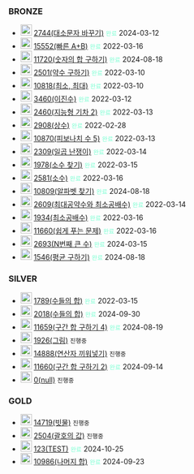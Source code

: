 
### BRONZE
- <img src="https://static.solved.ac/tier_small/1.svg" style="width: 22px; height: 22px;" alt="BRONZE5"> <a href="https://www.acmicpc.net/problem/2744">2744(대소문자 바꾸기)</a> <code style="color: aquamarine">완료</code> 2024-03-12
- <img src="https://static.solved.ac/tier_small/2.svg" style="width: 22px; height: 22px;" alt="BRONZE4"> <a href="https://www.acmicpc.net/problem/15552">15552(빠른 A+B)</a> <code style="color: aquamarine">완료</code> 2022-03-16
- <img src="https://static.solved.ac/tier_small/2.svg" style="width: 22px; height: 22px;" alt="BRONZE4"> <a href="https://www.acmicpc.net/problem/11720">11720(숫자의 합 구하기)</a> <code style="color: aquamarine">완료</code> 2024-08-18
- <img src="https://static.solved.ac/tier_small/3.svg" style="width: 22px; height: 22px;" alt="BRONZE3"> <a href="https://www.acmicpc.net/problem/2501">2501(약수 구하기)</a> <code style="color: aquamarine">완료</code> 2022-03-10
- <img src="https://static.solved.ac/tier_small/3.svg" style="width: 22px; height: 22px;" alt="BRONZE3"> <a href="https://www.acmicpc.net/problem/10818">10818(최소, 최대)</a> <code style="color: aquamarine">완료</code> 2022-03-10
- <img src="https://static.solved.ac/tier_small/3.svg" style="width: 22px; height: 22px;" alt="BRONZE3"> <a href="https://www.acmicpc.net/problem/3460">3460(이진수)</a> <code style="color: aquamarine">완료</code> 2022-03-12
- <img src="https://static.solved.ac/tier_small/3.svg" style="width: 22px; height: 22px;" alt="BRONZE3"> <a href="https://www.acmicpc.net/problem/2460">2460(지능형 기차 2)</a> <code style="color: aquamarine">완료</code> 2022-03-13
- <img src="https://static.solved.ac/tier_small/4.svg" style="width: 22px; height: 22px;" alt="BRONZE2"> <a href="https://www.acmicpc.net/problem/2908">2908(상수)</a> <code style="color: aquamarine">완료</code> 2022-02-28
- <img src="https://static.solved.ac/tier_small/4.svg" style="width: 22px; height: 22px;" alt="BRONZE2"> <a href="https://www.acmicpc.net/problem/10870">10870(피보나치 수 5)</a> <code style="color: aquamarine">완료</code> 2022-03-13
- <img src="https://static.solved.ac/tier_small/4.svg" style="width: 22px; height: 22px;" alt="BRONZE2"> <a href="https://www.acmicpc.net/problem/2309">2309(일곱 난쟁이)</a> <code style="color: aquamarine">완료</code> 2022-03-14
- <img src="https://static.solved.ac/tier_small/4.svg" style="width: 22px; height: 22px;" alt="BRONZE2"> <a href="https://www.acmicpc.net/problem/1978">1978(소수 찾기)</a> <code style="color: aquamarine">완료</code> 2022-03-15
- <img src="https://static.solved.ac/tier_small/4.svg" style="width: 22px; height: 22px;" alt="BRONZE2"> <a href="https://www.acmicpc.net/problem/2581">2581(소수)</a> <code style="color: aquamarine">완료</code> 2022-03-16
- <img src="https://static.solved.ac/tier_small/4.svg" style="width: 22px; height: 22px;" alt="BRONZE2"> <a href="https://www.acmicpc.net/problem/10809">10809(알파벳 찾기)</a> <code style="color: aquamarine">완료</code> 2024-08-18
- <img src="https://static.solved.ac/tier_small/5.svg" style="width: 22px; height: 22px;" alt="BRONZE1"> <a href="https://www.acmicpc.net/problem/2609">2609(최대공약수와 최소공배수)</a> <code style="color: aquamarine">완료</code> 2022-03-14
- <img src="https://static.solved.ac/tier_small/5.svg" style="width: 22px; height: 22px;" alt="BRONZE1"> <a href="https://www.acmicpc.net/problem/1934">1934(최소공배수)</a> <code style="color: aquamarine">완료</code> 2022-03-16
- <img src="https://static.solved.ac/tier_small/5.svg" style="width: 22px; height: 22px;" alt="BRONZE1"> <a href="https://www.acmicpc.net/problem/11660">11660(쉽게 푸는 문제)</a> <code style="color: aquamarine">완료</code> 2022-03-16
- <img src="https://static.solved.ac/tier_small/5.svg" style="width: 22px; height: 22px;" alt="BRONZE1"> <a href="https://www.acmicpc.net/problem/2693">2693(N번째 큰 수)</a> <code style="color: aquamarine">완료</code> 2024-03-15
- <img src="https://static.solved.ac/tier_small/5.svg" style="width: 22px; height: 22px;" alt="BRONZE1"> <a href="https://www.acmicpc.net/problem/1546">1546(평균 구하기)</a> <code style="color: aquamarine">완료</code> 2024-08-18

### SILVER
- <img src="https://static.solved.ac/tier_small/6.svg" style="width: 22px; height: 22px;" alt="SILVER5"> <a href="https://www.acmicpc.net/problem/1789">1789(수들의 합)</a> <code style="color: aquamarine">완료</code> 2022-03-15
- <img src="https://static.solved.ac/tier_small/6.svg" style="width: 22px; height: 22px;" alt="SILVER5"> <a href="https://www.acmicpc.net/problem/2018">2018(수들의 합)</a> <code style="color: aquamarine">완료</code> 2024-09-30
- <img src="https://static.solved.ac/tier_small/8.svg" style="width: 22px; height: 22px;" alt="SILVER3"> <a href="https://www.acmicpc.net/problem/11659">11659(구간 합 구하기 4)</a> <code style="color: aquamarine">완료</code> 2024-08-19
- <img src="https://static.solved.ac/tier_small/10.svg" style="width: 22px; height: 22px;" alt="SILVER1"> <a href="https://www.acmicpc.net/problem/1926">1926(그림)</a> <code>진행중</code>
- <img src="https://static.solved.ac/tier_small/10.svg" style="width: 22px; height: 22px;" alt="SILVER1"> <a href="https://www.acmicpc.net/problem/14888">14888(연산자 끼워넣기)</a> <code>진행중</code>
- <img src="https://static.solved.ac/tier_small/10.svg" style="width: 22px; height: 22px;" alt="SILVER1"> <a href="https://www.acmicpc.net/problem/11660">11660(구간 합 구하기 2)</a> <code style="color: aquamarine">완료</code> 2024-09-14
- <img src="https://static.solved.ac/tier_small/0.svg" style="width: 22px; height: 22px;" alt="SILVER0"> <a href="#">0(null)</a> <code>진행중</code>

### GOLD
- <img src="https://static.solved.ac/tier_small/11.svg" style="width: 22px; height: 22px;" alt="GOLD5"> <a href="https://www.acmicpc.net/problem/14719">14719(빗물)</a> <code>진행중</code>
- <img src="https://static.solved.ac/tier_small/11.svg" style="width: 22px; height: 22px;" alt="GOLD5"> <a href="https://www.acmicpc.net/problem/2504">2504(괄호의 값)</a> <code>진행중</code>
- <img src="https://static.solved.ac/tier_small/12.svg" style="width: 22px; height: 22px;" alt="GOLD4"> <a href="https://www.acmicpc.net/problem/123">123(TEST)</a> <code style="color: aquamarine">완료</code> 2024-10-25
- <img src="https://static.solved.ac/tier_small/13.svg" style="width: 22px; height: 22px;" alt="GOLD3"> <a href="https://www.acmicpc.net/problem/10986">10986(나머지 합)</a> <code style="color: aquamarine">완료</code> 2024-09-23
